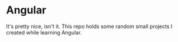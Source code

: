 # Angular

It's pretty nice, isn't it. This repo holds some random small projects I 
created while learning Angular.
